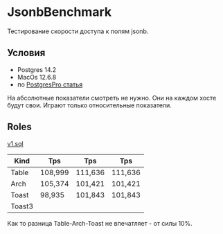 # JsonbBenchmark

Тестирование скорости доступа к полям jsonb.

## Условия

 - Postgres 14.2
 - MacOs 12.6.8
 - по [PostgresPro статья](https://habr.com/ru/companies/oleg-bunin/articles/646987/)

На абсолютные показатели смотреть не нужно.
Они на каждом хосте будут свои.
Играют только относительные показатели.

## Roles

[v1.sql](v1.sql)

| Kind   | Tps     | Tps     | Tps     |
|--------|---------|---------|---------|
| Table  | 108,999 | 111,636 | 111,636 |     
| Arch   | 105,374 | 101,421 | 101,421 |     
| Toast  | 98,935  | 101,843 | 101,843 |     
| Toast3 |   |  |  |     

Как то разница Table-Arch-Toast не впечатляет - от силы 10%. 
